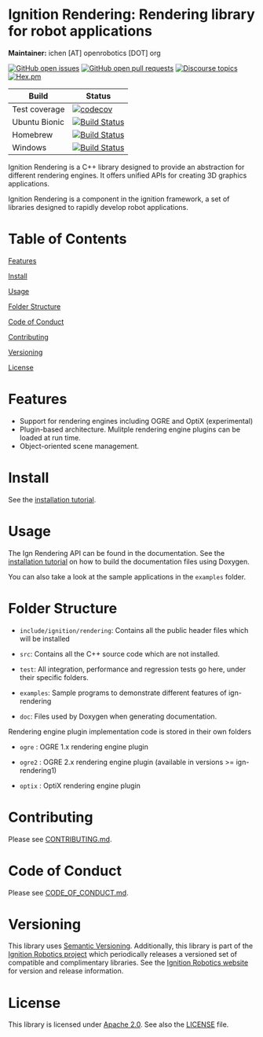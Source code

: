 # Ignition Rendering: Rendering library for robot applications

**Maintainer:** ichen [AT] openrobotics [DOT] org

[![GitHub open issues](https://img.shields.io/github/issues-raw/ignitionrobotics/ign-rendering.svg)](https://github.com/ignitionrobotics/ign-rendering/issues)
[![GitHub open pull requests](https://img.shields.io/github/issues-pr-raw/ignitionrobotics/ign-rendering.svg)](https://github.com/ignitionrobotics/ign-rendering/pulls)
[![Discourse topics](https://img.shields.io/discourse/https/community.gazebosim.org/topics.svg)](https://community.gazebosim.org)
[![Hex.pm](https://img.shields.io/hexpm/l/plug.svg)](https://www.apache.org/licenses/LICENSE-2.0)

Build | Status
-- | --
Test coverage | [![codecov](https://codecov.io/gh/ignitionrobotics/ign-rendering/branch/ign-rendering6/graph/badge.svg)](https://codecov.io/gh/ignitionrobotics/ign-rendering/branch/ign-rendering6)
Ubuntu Bionic | [![Build Status](https://build.osrfoundation.org/buildStatus/icon?job=ignition_rendering-ci-ign-rendering6-bionic-amd64)](https://build.osrfoundation.org/job/ignition_rendering-ci-ign-rendering6-bionic-amd64)
Homebrew      | [![Build Status](https://build.osrfoundation.org/buildStatus/icon?job=ignition_rendering-ci-ign-rendering6-homebrew-amd64)](https://build.osrfoundation.org/job/ignition_rendering-ci-ign-rendering6-homebrew-amd64)
Windows       | [![Build Status](https://build.osrfoundation.org/job/ign_rendering-ign-6-win/badge/icon)](https://build.osrfoundation.org/job/ign_rendering-ign-6-win/)

Ignition Rendering is a C++ library designed to provide an abstraction
for different rendering engines. It offers unified APIs for creating
3D graphics applications.

Ignition Rendering is a component in the ignition framework, a set
of libraries designed to rapidly develop robot applications.

# Table of Contents

[Features](#features)

[Install](#install)

[Usage](#usage)

[Folder Structure](#folder-structure)

[Code of Conduct](#code-of-conduct)

[Contributing](#code-of-contributing)

[Versioning](#versioning)

[License](#license)

# Features

* Support for rendering engines including OGRE and OptiX (experimental)
* Plugin-based architecture. Mulitple rendering engine plugins can be loaded at run time.
* Object-oriented scene management.

# Install

See the [installation tutorial](https://ignitionrobotics.org/api/rendering/5.0/installation.html).

# Usage

The Ign Rendering API can be found in the documentation. See the
[installation tutorial](https://ignitionrobotics.org/api/rendering/5.0/installation.html)
on how to build the documentation files using Doxygen.

You can also take a look at the sample applications in the `examples` folder.

# Folder Structure

* `include/ignition/rendering`: Contains all the public header files which will be installed

* `src`: Contains all the C++ source code which are not installed.

* `test`: All integration, performance and regression tests go here, under their
  specific folders.

* `examples`: Sample programs to demonstrate different features of ign-rendering

* `doc`: Files used by Doxygen when generating documentation.

Rendering engine plugin implementation code is stored in their own folders

* `ogre` : OGRE 1.x rendering engine plugin

* `ogre2` : OGRE 2.x rendering engine plugin (available in versions >= ign-rendering1)

* `optix` : OptiX rendering engine plugin

# Contributing

Please see
[CONTRIBUTING.md](https://ignitionrobotics.org/docs/all/contributing).

# Code of Conduct

Please see
[CODE_OF_CONDUCT.md](https://github.com/ignitionrobotics/ign-gazebo/blob/main/CODE_OF_CONDUCT.md).

# Versioning

This library uses [Semantic Versioning](https://semver.org/). Additionally, this library is part of the [Ignition Robotics project](https://ignitionrobotics.org) which periodically releases a versioned set of compatible and complimentary libraries. See the [Ignition Robotics website](https://ignitionrobotics.org) for version and release information.

# License

This library is licensed under [Apache 2.0](https://www.apache.org/licenses/LICENSE-2.0). See also the [LICENSE](https://github.com/ignitionrobotics/ign-rendering/blob/main/LICENSE) file.

